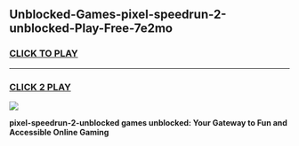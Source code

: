 
## Unblocked-Games-pixel-speedrun-2-unblocked-Play-Free-7e2mo
<h3>
<a href="https://premium76.site?title=pixel-speedrun-2-unblocked&ref=12A">CLICK TO PLAY</a></h3>
<hr>

<h3>
<a href="https://premium76.site?title=pixel-speedrun-2-unblocked&ref=12A">CLICK 2 PLAY</a>
  
</h3>

<a href="https://premium76.site?title=pixel-speedrun-2-unblocked&ref=12A"><img src="https://clearcache.store/games.png"></a>


**pixel-speedrun-2-unblocked games unblocked: Your Gateway to Fun and Accessible Online Gaming**
